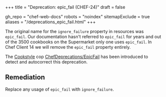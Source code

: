 +++
title = "Deprecation: epic_fail (CHEF-24)"
draft = false

gh_repo = "chef-web-docs"
robots = "noindex"
sitemapExclude = true
aliases = "/deprecations_epic_fail.html"
+++

The original name for the `ignore_failure` property in resources was
`epic_fail`. Our documentation hasn't referred to `epic_fail` for years
and out of the 3500 cookbooks on the Supermarket only one uses
`epic_fail`. In Chef Client 14 we will remove the `epic_fail` property
entirely.

The [Cookstyle](/workstation/cookstyle/) cop
[ChefDeprecations/EpicFail](https://github.com/chef/cookstyle/blob/master/docs/cops_chefdeprecations.md#chefdeprecationsepicfail)
has been introduced to detect and autocorrect this deprecation.

## Remediation

Replace any usage of `epic_fail` with `ignore_failure`.
